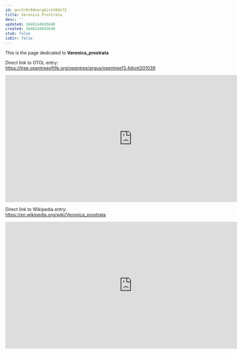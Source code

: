 ```yaml
---
id: gnr2r9r8dnorg6irn10dc72
title: Veronica Prostrata
desc: ''
updated: 1648144045640
created: 1648144045640
stub: false
isDir: false
---
```

This is the page dedicated to **Veronica_prostrata**


Direct link to OTOL entry: https://tree.opentreeoflife.org/opentree/argus/opentree13.4@ott201039



<html>
    <body>
    <iframe src="https://tree.opentreeoflife.org/opentree/argus/opentree13.4@ott201039"
    width="800" height="400" frameborder="0" allowfullscreen> </iframe>
    </body>
</html>
    


Direct link to Wikipedia entry: https://en.wikipedia.org/wiki/Veronica_prostrata



<html>
    <body>
    <iframe src="https://en.wikipedia.org/wiki/Veronica_prostrata"
    width="800" height="400" frameborder="0" allowfullscreen> </iframe>
    </body>
</html>
    

